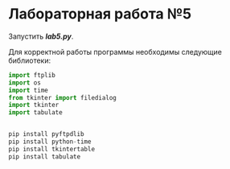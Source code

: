 # Лабораторная работа №5

Запустить ***lab5.py***. 

Для корректной работы программы необходимы следующие библиотеки:

```python
import ftplib
import os
import time
from tkinter import filedialog
import tkinter
import tabulate


pip install pyftpdlib
pip install python-time
pip install tkintertable
pip install tabulate
```
